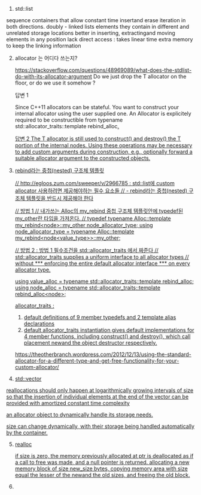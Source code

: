1. std::list

sequence containers that allow constant time insertand erase
iteration in both directions.
doubly - linked lists
elements they contain in different and unrelated storage locations
better in inserting, extractingand moving elements in any position
lack direct access : takes linear time
extra memory to keep the linking information


2. allocator<T> 는 어디다 쓰는지?

	https://stackoverflow.com/questions/48969089/what-does-the-stdlist-do-with-its-allocator-argument
	Do we just drop the T allocator on the floor, or do we use it somehow ?

	답변 1

	Since C++11 allocators can be stateful.
	You want to construct your internal allocator using the user supplied one.
	An Allocator is explicitely required to be constructible from typename std::allocator_traits<Alloc>::template rebind_alloc<U>.

	답변 2
	The T allocator is still used to construct() and destroy() the T portion of the internal nodes. 
	Using these operations may be necessary to add custom arguments during construction, 
	e.g., optionally forward a suitable allocator argument to the constructed objects.


3. rebind라는 중첩(nested) 구조체 템플릿

	// http://egloos.zum.com/sweeper/v/2966785    : std::list에 custom allocator 사용하려면 제공해야하는 필수 요소들
	// - rebind라는 중첩(nested) 구조체 템플릿을 반드시 제공해야 한다

	// 방법 1
	// 내가쓰는 Alloc의 my_rebind 중첩 구조체 템플릿안에 typedef된 my_other란 타입을 가져온다. 
	// typedef typename Alloc::template my_rebind<node<T>>::my_other node_allocator_type;
	using node_allocator_type = typename
		Alloc::template	my_rebind<node<value_type>>::my_other;


	// 방법 2 : 방법 1 필수조건을 std::allocator_traits 에서 짜준다
	// std::allocator_traits supplies a uniform interface to all allocator types 
	// without *** enforcing the entire default allocator interface *** on every allocator type.

	using value_alloc = typename
		std::allocator_traits<Alloc>::template rebind_alloc<T>;
	using node_alloc = typename
		std::allocator_traits<Alloc>::template rebind_alloc<node<T>>;


	allocator_traits : 
	1. default definitions of 9 member typedefs and 2 template alias declarations
	2. default allocator_traits instantiation gives default implementations for 4 member functions,
	including construct() and destroy(), which call placement newand the object destructor respectively.

	https://theotherbranch.wordpress.com/2012/12/13/using-the-standard-allocator-for-a-different-type-and-get-free-functionality-for-your-custom-allocator/


4. std::vector

 reallocations should only happen at logarithmically growing intervals of size 
 so that the insertion of individual elements at the end of the vector 
 can be provided with amortized constant time complexity

an allocator object to dynamically handle its storage needs.

size can change dynamically, with their storage being handled automatically by the container.

5. realloc

	if size is zero, the memory previously allocated at ptr is deallocated as if a call to free was made, and a null pointer is returned.
		allocating a new memory block of size new_size bytes,
		copying memory area with size equal the lesser of the newand the old sizes, and freeing the old block.


6. 